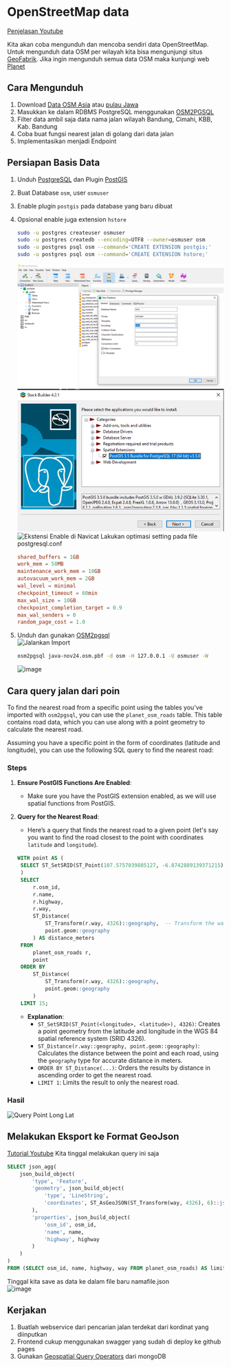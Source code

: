 # OpenStreetMap data

[Penjelasan Youtube](https://youtu.be/NXeURh8p888)

Kita akan coba mengunduh dan mencoba sendiri data OpenStreetMap. Untuk mengunduh data OSM per wilayah kita bisa mengunjungi situs [GeoFabrik](https://download.geofabrik.de/). 
Jika ingin mengunduh semua data OSM maka kunjungi web [Planet](https://planet.openstreetmap.org/)

## Cara Mengunduh
1. Download [Data OSM Asia](https://download.geofabrik.de/asia.html) atau [pulau Jawa](https://download.geofabrik.de/asia/indonesia/java.html)
2. Masukkan ke dalam RDBMS PostgreSQL menggunakan [OSM2PGSQL](https://osm2pgsql.org/)
3. Filter data ambil saja data nama jalan wilayah Bandung, Cimahi, KBB, Kab. Bandung
4. Coba buat fungsi nearest jalan di golang dari data jalan
5. Implementasikan menjadi Endpoint

## Persiapan Basis Data
1. Unduh [PostgreSQL](https://www.postgresql.org/download/) dan Plugin [PostGIS](https://www.postgresql.org/download/)
2. Buat Database `osm`, user `osmuser`
3. Enable plugin `postgis` pada database yang baru dibuat
4. Opsional enable juga extension `hstore`
    ```sh
    sudo -u postgres createuser osmuser
    sudo -u postgres createdb --encoding=UTF8 --owner=osmuser osm
    sudo -u postgres psql osm --command='CREATE EXTENSION postgis;'
    sudo -u postgres psql osm --command='CREATE EXTENSION hstore;'
    ```
    ![Buat Database Baru](image.png)  
    ![Instalasi PostGIS](image-1.png)  
    ![Ekstensi Enable di Navicat](https://github.com/user-attachments/assets/0a9d7a28-2780-4ced-bb05-9789f9a9421a)
   Lakukan optimasi setting pada file postgresql.conf
   ```conf
   shared_buffers = 1GB
   work_mem = 50MB
   maintenance_work_mem = 10GB
   autovacuum_work_mem = 2GB
   wal_level = minimal
   checkpoint_timeout = 60min
   max_wal_size = 10GB
   checkpoint_completion_target = 0.9
   max_wal_senders = 0
   random_page_cost = 1.0
   ```
   
6. Unduh dan gunakan [OSM2pgsql](https://osm2pgsql.org/doc/manual.html)  
    ![Jalankan Import](https://github.com/user-attachments/assets/e0c3aaf7-50d7-4df2-a8e4-2bd59b6721dc)  
    
    ```sh
    osm2pgsql java-nov24.osm.pbf -d osm -H 127.0.0.1 -U osmuser -W
    ```
    ![image](https://github.com/user-attachments/assets/b451e2a0-d5c6-4545-a139-9f4a87b20a03)  

## Cara query jalan dari poin
To find the nearest road from a specific point using the tables you've imported with `osm2pgsql`, you can use the `planet_osm_roads` table. This table contains road data, which you can use along with a point geometry to calculate the nearest road.

Assuming you have a specific point in the form of coordinates (latitude and longitude), you can use the following SQL query to find the nearest road:

### Steps

1. **Ensure PostGIS Functions Are Enabled**: 
   - Make sure you have the PostGIS extension enabled, as we will use spatial functions from PostGIS.

2. **Query for the Nearest Road**:
   - Here’s a query that finds the nearest road to a given point (let's say you want to find the road closest to the point with coordinates `latitude` and `longitude`).

   ```sql
   WITH point AS (
    SELECT ST_SetSRID(ST_Point(107.5757039885127, -6.8742889139371215), 4326) AS geom  -- Replace with your longitude and latitude
    )
    SELECT 
        r.osm_id,
        r.name,
        r.highway,
        r.way,
        ST_Distance(
            ST_Transform(r.way, 4326)::geography,  -- Transform the way geometry to SRID 4326
            point.geom::geography
        ) AS distance_meters
    FROM 
        planet_osm_roads r,
        point
    ORDER BY 
        ST_Distance(
            ST_Transform(r.way, 4326)::geography,
            point.geom::geography
        ) 
    LIMIT 15;

   ```

   - **Explanation**:
     - `ST_SetSRID(ST_Point(<longitude>, <latitude>), 4326)`: Creates a point geometry from the latitude and longitude in the WGS 84 spatial reference system (SRID 4326).
     - `ST_Distance(r.way::geography, point.geom::geography)`: Calculates the distance between the point and each road, using the `geography` type for accurate distance in meters.
     - `ORDER BY ST_Distance(...)`: Orders the results by distance in ascending order to get the nearest road.
     - `LIMIT 1`: Limits the result to only the nearest road.

### Hasil

![Query Point Long Lat](https://github.com/user-attachments/assets/c373386f-bba7-4ff3-83e6-d0b2cdf68da5)

## Melakukan Eksport ke Format GeoJson
[Tutorial Youtube](https://youtu.be/jXqwcmMppjE)
Kita tinggal melakukan query ini saja

```sql
SELECT json_agg(
    json_build_object(
        'type', 'Feature',
        'geometry', json_build_object(
            'type', 'LineString',
            'coordinates', ST_AsGeoJSON(ST_Transform(way, 4326), 6)::json->'coordinates'
        ),
        'properties', json_build_object(
            'osm_id', osm_id,
            'name', name,
            'highway', highway
        )
    )
)
FROM (SELECT osm_id, name, highway, way FROM planet_osm_roads) AS limited_roads;
```
Tinggal kita save as data ke dalam file baru namafile.json  
![image](https://github.com/user-attachments/assets/e757e592-433c-49b0-9285-e7de71bfe4d3)  

## Kerjakan
1. Buatlah webservice dari pencarian jalan terdekat dari kordinat yang diinputkan
2. Frontend cukup menggunakan swagger yang sudah di deploy ke github pages
3. Gunakan [Geospatial Query Operators](https://www.mongodb.com/docs/manual/reference/operator/query-geospatial/) dari mongoDB
